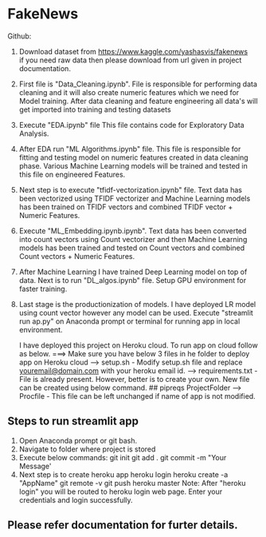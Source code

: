 # FakeNews

Github:

1. Download dataset from https://www.kaggle.com/yashasvis/fakenews </br>
	if you need raw data then please download from url given in project documentation.

2. First file is "Data_Cleaning.ipynb". 
	File is responsible for performing data cleaning and it will also create numeric features which we need for Model training. 
	After data cleaning and feature engineering all data's will get imported into training and testing datasets

3. Execute "EDA.ipynb" file
	This file contains code for Exploratory Data Analysis.

4. After EDA run "ML Algorithms.ipynb" file.
	This file is responsible for fitting and testing model on numeric features created in data cleaning phase.
	Various Machine Learning models will be trained and tested in this file on engineered Features.

5. Next step is to execute "tfidf-vectorization.ipynb" file.
	Text data has been vectorized using TFIDF vectorizer and Machine Learning models has been trained on TFIDF vectors and combined TFIDF vector + Numeric Features.

6. Execute "ML_Embedding.ipynb.ipynb".
	Text data has been converted into count vectors using Count vectorizer and then Machine Learning models has been trained and tested on Count vectors and combined Count vectors + Numeric Features.

7. After Machine Learning I have trained Deep Learning model on top of data. Next is to run "DL_algos.ipynb" file. Setup GPU environment for faster training.

8. Last stage is the productionization of models. I have deployed LR model using count vector however any model can be used.
	Execute "streamlit run ap.py" on Anaconda prompt or terminal for running app in local environment. 
	
	I have deployed this project on Heroku cloud. To run app on cloud follow as below.
===> Make sure you have below 3 files in he folder to deploy app on Heroku cloud
--> setup.sh - Modify setup.sh file and replace youremail@domain.com with your heroku email id.
--> requirements.txt - File is already present. However, better is to create your own.  New file can be created using below command.
						## pipreqs ProjectFolder
--> Procfile - This file can be left unchanged if name of app is not modified.


## Steps to run streamlit app
1. Open Anaconda prompt or git bash.
2. Navigate to folder where project is stored
3. Execute below commands:
		git init
		git add .
		git commit -m "Your Message'
3. Next step is to create heroku app
		heroku login
		heroku create -a "AppName"
		git remote -v
		git push heroku master
	Note: After "heroku login" you will be routed to heroku login web page. Enter your credentials and login successfully.
	
## Please refer documentation for furter details.
